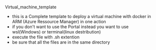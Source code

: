 Virtual_machine_template 

* this is a Complete template  to  deploy a virtual machine with docker in ARM (Azure Ressource Manager) in one action <br>
* if you don't want to use the Portal instead you want to use wsl(Windows) or terminal(linux destribution)<br>
* execute the file with .sh extention <br>
* be sure that all the files are in the same directory <br>
